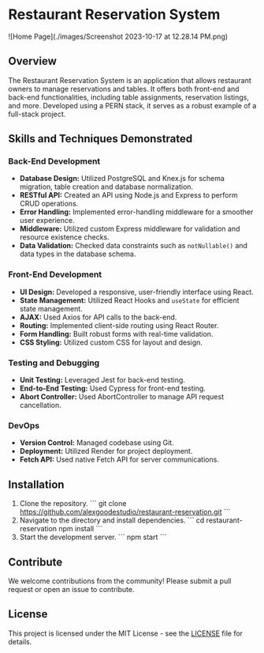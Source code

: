 # Restaurant Reservation System
![Home Page](./images/Screenshot 2023-10-17 at 12.28.14 PM.png)
## Overview
The Restaurant Reservation System is an application that allows restaurant owners to manage reservations and tables. It offers both front-end and back-end functionalities, including table assignments, reservation listings, and more. Developed using a PERN stack, it serves as a robust example of a full-stack project.

## Skills and Techniques Demonstrated

### Back-End Development
- **Database Design:** Utilized PostgreSQL and Knex.js for schema migration, table creation and database normalization.
- **RESTful API:** Created an API using Node.js and Express to perform CRUD operations.
- **Error Handling:** Implemented error-handling middleware for a smoother user experience.
- **Middleware:** Utilized custom Express middleware for validation and resource existence checks.
- **Data Validation:** Checked data constraints such as `notNullable()` and data types in the database schema.

### Front-End Development
- **UI Design:** Developed a responsive, user-friendly interface using React.
- **State Management:** Utilized React Hooks and `useState` for efficient state management.
- **AJAX:** Used Axios for API calls to the back-end.
- **Routing:** Implemented client-side routing using React Router.
- **Form Handling:** Built robust forms with real-time validation.
- **CSS Styling:** Utilized custom CSS for layout and design.

### Testing and Debugging
- **Unit Testing:** Leveraged Jest for back-end testing.
- **End-to-End Testing:** Used Cypress for front-end testing.
- **Abort Controller:** Used AbortController to manage API request cancellation.

### DevOps
- **Version Control:** Managed codebase using Git.
- **Deployment:** Utilized Render for project deployment.
- **Fetch API:** Used native Fetch API for server communications.

## Installation

1. Clone the repository.
\`\`\`
git clone https://github.com/alexgoodestudio/restaurant-reservation.git
\`\`\`
2. Navigate to the directory and install dependencies.
\`\`\`
cd restaurant-reservation
npm install
\`\`\`
3. Start the development server.
\`\`\`
npm start
\`\`\`

## Contribute

We welcome contributions from the community! Please submit a pull request or open an issue to contribute.

## License

This project is licensed under the MIT License - see the [LICENSE](LICENSE) file for details.
